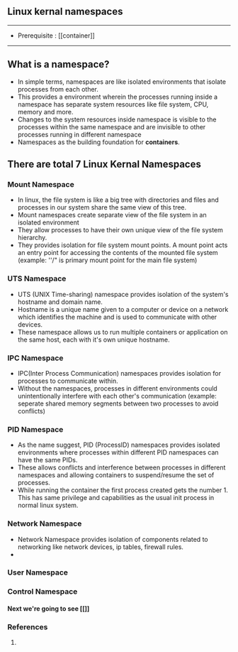 ## Linux kernal namespaces
---
-  Prerequisite : [[container]]
---
## What is a namespace?
- In simple terms, namespaces are like isolated environments that isolate processes from each other.
- This provides a environment wherein the processes running inside a namespace has separate system resources like file system, CPU, memory and more.
- Changes to the system resources inside namespace is visible to the processes within the same namespace and are invisible to other processes running in different namespace
- Namespaces as the building foundation for **containers**.
## There are total 7 Linux Kernal Namespaces
 ### Mount Namespace 
 - In linux, the file system is like a big tree with directories and files and processes in our system share the same view of this tree.
 - Mount namespaces create separate view of the file system in an isolated environment
 - They allow processes to have their own unique view of the file system hierarchy.
 - They provides isolation for file system mount points. A mount point acts an entry point for accessing the contents of the mounted file system (example: ''/" is primary mount point for the main file system)
 ### UTS Namespace
 - UTS (UNIX Time-sharing) namespace provides isolation of the system's hostname and domain name.
 - Hostname is a unique name given to a computer or device on a network which identifies the machine and is used to communicate with other devices.
 - These namespace allows us to run multiple containers or application on the same host, each with it's own unique hostname.
 ### IPC Namespace
 - IPC(Inter Process Communication) namespaces provides isolation for processes to communicate within.
 - Without the namespaces, processes in different environments could unintentionally interfere with each other's communication (example: seperate shared memory segments between two processes to avoid conflicts)
 ### PID Namespace
 -  As the name suggest, PID (ProcessID) namespaces provides isolated environments where processes within different PID namespaces can have the same PIDs.
 - These allows conflicts and interference between processes in different namespaces and allowing containers to suspend/resume the set of processes.
 - While running the container the first process created gets the number 1. This has same privilege and capabilities as the usual init process in normal linux system.
 ### Network Namespace
 - Network Namespace provides isolation of components related to networking like network devices, ip tables, firewall rules.
 - 
 ### User Namespace
 ### Control Namespace
 
#### Next we're going to see [[]]
### References
1.
